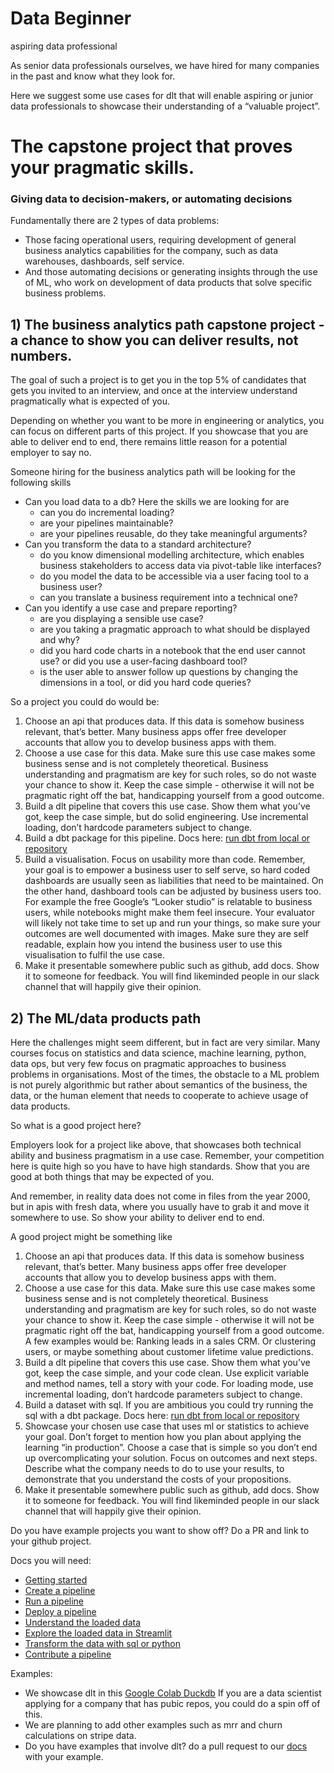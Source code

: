 # Data Beginner

aspiring data professional

As senior data professionals ourselves, we have hired for many companies in the past and know what they look for.

Here we suggest some use cases for dlt that will enable aspiring or junior data professionals to showcase their understanding of a “valuable project”.

# The capstone project that proves your pragmatic skills.

### Giving data to decision-makers, or automating decisions

Fundamentally there are 2 types of data problems:

- Those facing operational users, requiring development of general business analytics capabilities for the company, such as data warehouses, dashboards, self service.
- And those automating decisions or generating insights through the use of ML, who work on development of data products that solve specific business problems.

## 1) The business analytics path capstone project - a chance to show you can deliver results, not numbers.

The goal of such a project is to get you in the top 5% of candidates that gets you invited to an interview, and once at the interview understand pragmatically what is expected of you.

Depending on whether you want to be more in engineering or analytics, you can focus on different parts of this project. If you showcase that you are able to deliver end to end, there remains little reason for a potential employer to say no.

Someone hiring for the business analytics path will be looking for the following skills

- Can you load data to a db? Here the skills we are looking for are
    - can you do incremental loading?
    - are your pipelines maintainable?
    - are your pipelines reusable, do they take meaningful arguments?
- Can you transform the data to a standard architecture?
    - do you know dimensional modelling architecture, which enables business stakeholders to access data via pivot-table like interfaces?
    - do you model the data to be accessible via a user facing tool to a business user?
    - can you translate a business requirement into a technical one?
- Can you identify a use case and prepare reporting?
    - are you displaying a sensible use case?
    - are you taking a pragmatic approach to what should be displayed and why?
    - did you hard code charts in a notebook that the end user cannot use? or did you use a user-facing dashboard tool?
    - is the user able to answer follow up questions by changing the dimensions in a tool, or did you hard code queries?

So a project you could do would be:

1. Choose an api that produces data. If this data is somehow business relevant, that’s better. Many business apps offer free developer accounts that allow you to develop business apps with them.
2. Choose a use case for this data. Make sure this use case makes some business sense and is not completely theoretical. Business understanding and pragmatism are key for such roles, so do not waste your chance to show it. Keep the case simple - otherwise it will not be pragmatic right off the bat, handicapping yourself from a good outcome.
3. Build a dlt pipeline that covers this use case. Show them what you’ve got, keep the case simple, but do solid engineering. Use incremental loading, don’t hardcode parameters subject to change.
4. Build a dbt package for this pipeline. Docs here: [run dbt from local or repository](./using-loaded-data/transforming-the-data)
5. Build a visualisation. Focus on usability more than code. Remember, your goal is to empower a business user to self serve, so hard coded dashboards are usually seen as liabilities that need to be maintained. On the other hand, dashboard tools can be adjusted by business users too. For example the free Google’s “Looker studio” is relatable to business users, while notebooks might make them feel insecure. Your evaluator will likely not take time to set up and run your things, so make sure your outcomes are well documented with images. Make sure they are self readable, explain how you intend the business user to use this visualisation to fulfil the use case.
6. Make it presentable somewhere public such as github, add docs. Show it to someone for feedback. You will find likeminded people in our slack channel that will happily give their opinion.

## 2) The ML/data products path

Here the challenges might seem different, but in fact are very similar. Many courses focus on statistics and data science, machine learning, python, data ops, but very few focus on pragmatic approaches to business problems in organisations. Most of the times, the obstacle to a ML problem is not purely algorithmic but rather about semantics of the business, the data, or the human element that needs to cooperate to achieve usage of data products.

So what is a good project here?

Employers look for a project like above, that showcases both technical ability and business pragmatism in a use case. Remember, your competition here is quite high so you have to have high standards. Show that you are good at both things that may be expected of you.

And remember, in reality data does not come in files from the year 2000, but in apis with fresh data, where you usually have to grab it and move it somewhere to use. So show your ability to deliver end to end.

A good project might be something like

1. Choose an api that produces data. If this data is somehow business relevant, that’s better. Many business apps offer free developer accounts that allow you to develop business apps with them.
2. Choose a use case for this data. Make sure this use case makes some business sense and is not completely theoretical. Business understanding and pragmatism are key for such roles, so do not waste your chance to show it. Keep the case simple - otherwise it will not be pragmatic right off the bat, handicapping yourself from a good outcome. A few examples would be: Ranking leads in a sales CRM. Or clustering users, or maybe something about customer lifetime value predictions.
3. Build a dlt pipeline that covers this use case. Show them what you’ve got, keep the case simple, and your code clean. Use explicit variable and method names, tell a story with your code. For loading mode, use incremental loading, don’t hardcode parameters subject to change.
4. Build a dataset with sql. If you are ambitious you could try running the sql with a dbt package.  Docs here: [run dbt from local or repository](./using-loaded-data/transforming-the-data)
5. Showcase your chosen use case that uses ml or statistics to achieve your goal. Don’t forget to mention how you plan about applying the learning “in production”. Choose a case that is simple so you don’t end up overcomplicating your solution. Focus on outcomes and next steps. Describe what the company needs to do to use your results, to demonstrate that you understand the costs of your propositions.
6. Make it presentable somewhere public such as github, add docs. Show it to someone for feedback. You will find likeminded people in our slack channel that will happily give their opinion.

Do you have example projects you want to show off? Do a PR and link to your github project.

Docs you will need:
  - [Getting started](../getting-started)
  - [Create a pipeline](../walkthroughs/create-a-pipeline)
  - [Run a pipeline](../walkthroughs/run-a-pipeline)
  - [Deploy a pipeline](../walkthroughs/deploy-a-pipeline)
  - [Understand the loaded data](../using-loaded-data/understanding-the-tables)
  - [Explore the loaded data in Streamlit](../using-loaded-data/exploring-the-data)
  - [Transform the data with sql or python](../using-loaded-data/transforming-the-data)
  - [Contribute a pipeline](https://github.com/dlt-hub/pipelines)

Examples:
- We showcase dlt in this [Google Colab Duckdb](https://colab.research.google.com/drive/1NfSB1DpwbbHX9_t5vlalBTf13utwpMGx?usp=sharing) If you are a data scientist applying for a company that has pubic repos, you could do a spin off of this.
- We are planning to add other examples such as mrr and churn calculations on stripe data.
- Do you have examples that involve dlt? do a pull request to our [docs](https://github.com/dlt-hub/dlt/tree/devel/docs/website/docs) with your example.
